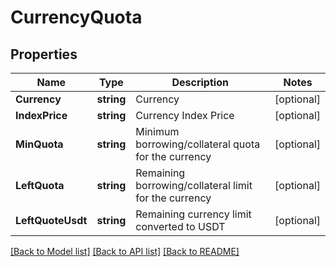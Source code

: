 # CurrencyQuota

## Properties

Name | Type | Description | Notes
------------ | ------------- | ------------- | -------------
**Currency** | **string** | Currency | [optional] 
**IndexPrice** | **string** | Currency Index Price | [optional] 
**MinQuota** | **string** | Minimum borrowing/collateral quota for the currency | [optional] 
**LeftQuota** | **string** | Remaining borrowing/collateral limit for the currency | [optional] 
**LeftQuoteUsdt** | **string** | Remaining currency limit converted to USDT | [optional] 

[[Back to Model list]](../README.md#documentation-for-models) [[Back to API list]](../README.md#documentation-for-api-endpoints) [[Back to README]](../README.md)


